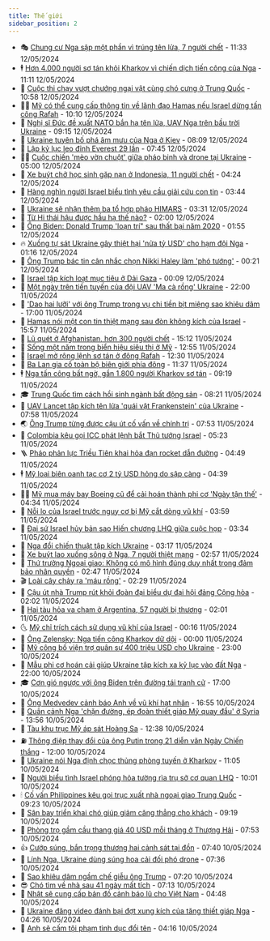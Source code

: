 ```yaml
---
title: Thế giới
sidebar_position: 2
---
```


<!-- vnexpress-the-gioi:START -->
- 🎭 [Chung cư Nga sập một phần vì trúng tên lửa, 7 người chết](https://vnexpress.net/chung-cu-nga-sap-mot-phan-vi-trung-ten-lua-7-nguoi-chet-4745155.html) - 11:33 12/05/2024
- 🕴 [Hơn 4.000 người sơ tán khỏi Kharkov vì chiến dịch tiến công của Nga](https://vnexpress.net/hon-4-000-nguoi-so-tan-khoi-kharkov-vi-chien-dich-tien-cong-cua-nga-4745159.html) - 11:11 12/05/2024
- 🤭 [Cuộc thi chạy vượt chướng ngại vật cùng chó cưng ở Trung Quốc](https://vnexpress.net/cuoc-thi-chay-vuot-chuong-ngai-vat-cung-cho-cung-o-trung-quoc-4744903.html) - 10:58 12/05/2024
- 🧑‍💻 [Mỹ có thể cung cấp thông tin về lãnh đạo Hamas nếu Israel dừng tấn công Rafah](https://vnexpress.net/my-co-the-cung-cap-thong-tin-ve-lanh-dao-hamas-neu-israel-dung-tan-cong-rafah-4745141.html) - 10:10 12/05/2024
- 🦏 [Nghị sĩ Đức đề xuất NATO bắn hạ tên lửa, UAV Nga trên bầu trời Ukraine](https://vnexpress.net/nghi-si-duc-de-xuat-nato-ban-ha-ten-lua-uav-nga-tren-bau-troi-ukraine-4745115.html) - 09:15 12/05/2024
- 🦒 [Ukraine tuyên bố phá âm mưu của Nga ở Kiev](https://vnexpress.net/ukraine-tuyen-bo-pha-am-muu-cua-nga-o-kiev-4745103.html) - 08:09 12/05/2024
- 🌈 [Lập kỷ lục leo đỉnh Everest 29 lần](https://vnexpress.net/lap-ky-luc-leo-dinh-everest-29-lan-4745101.html) - 07:45 12/05/2024
- 🧑‍🏫 [Cuộc chiến &#39;mèo vờn chuột&#39; giữa pháo binh và drone tại Ukraine](https://vnexpress.net/cuoc-chien-meo-von-chuot-giua-phao-binh-va-drone-tai-ukraine-4744518.html) - 05:00 12/05/2024
- 🐲 [Xe buýt chở học sinh gặp nạn ở Indonesia, 11 người chết](https://vnexpress.net/xe-buyt-cho-hoc-sinh-gap-nan-o-indonesia-11-nguoi-chet-4745048.html) - 04:24 12/05/2024
- 🦒 [Hàng nghìn người Israel biểu tình yêu cầu giải cứu con tin](https://vnexpress.net/hang-nghin-nguoi-israel-bieu-tinh-yeu-cau-giai-cuu-con-tin-4745044.html) - 03:44 12/05/2024
- 🐻 [Ukraine sẽ nhận thêm ba tổ hợp pháo HIMARS](https://vnexpress.net/ukraine-se-nhan-them-ba-to-hop-phao-himars-4745035.html) - 03:31 12/05/2024
- 🚀 [Từ Hi thái hậu được hầu hạ thế nào?](https://vnexpress.net/tu-hi-thai-hau-duoc-hau-ha-the-nao-4743243.html) - 02:00 12/05/2024
- 🥰 [Ông Biden: Donald Trump &#39;loạn trí&quot; sau thất bại năm 2020](https://vnexpress.net/ong-biden-donald-trump-loan-tri-sau-that-bai-nam-2020-4745007.html) - 01:55 12/05/2024
- 🔥 [Xuồng tự sát Ukraine gây thiệt hại &#39;nửa tỷ USD&#39; cho hạm đội Nga](https://vnexpress.net/xuong-tu-sat-ukraine-gay-thiet-hai-nua-ty-usd-cho-ham-doi-nga-4745001.html) - 01:16 12/05/2024
- 🥳 [Ông Trump bác tin cân nhắc chọn Nikki Haley làm &#39;phó tướng&#39;](https://vnexpress.net/ong-trump-bac-tin-can-nhac-chon-nikki-haley-lam-pho-tuong-4744998.html) - 00:21 12/05/2024
- 💼 [Israel tập kích loạt mục tiêu ở Dải Gaza](https://vnexpress.net/israel-tap-kich-loat-muc-tieu-o-dai-gaza-4744996.html) - 00:09 12/05/2024
- 🤡 [Một ngày trên tiền tuyến của đội UAV &#39;Ma cà rồng&#39; Ukraine](https://vnexpress.net/mot-ngay-tren-tien-tuyen-cua-doi-uav-ma-ca-rong-ukraine-4744729.html) - 22:00 11/05/2024
- 🌁 [&#39;Dao hai lưỡi&#39; với ông Trump trong vụ chi tiền bịt miệng sao khiêu dâm](https://vnexpress.net/dao-hai-luoi-voi-ong-trump-trong-vu-chi-tien-bit-mieng-sao-khieu-dam-4743797.html) - 17:00 11/05/2024
- 🤩 [Hamas nói một con tin thiệt mạng sau đòn không kích của Israel](https://vnexpress.net/hamas-noi-mot-con-tin-thiet-mang-sau-don-khong-kich-cua-israel-4744975.html) - 15:57 11/05/2024
- 🎉 [Lũ quét ở Afghanistan, hơn 300 người chết](https://vnexpress.net/lu-quet-o-afghanistan-hon-300-nguoi-chet-4744977.html) - 15:12 11/05/2024
- 🎉 [Sống một năm trong biển hiệu siêu thị ở Mỹ](https://vnexpress.net/song-mot-nam-trong-bien-hieu-sieu-thi-o-my-4744925.html) - 12:55 11/05/2024
- 🌁 [Israel mở rộng lệnh sơ tán ở đông Rafah](https://vnexpress.net/israel-mo-rong-lenh-so-tan-o-dong-rafah-4744953.html) - 12:30 11/05/2024
- 🌊 [Ba Lan gia cố toàn bộ biên giới phía đông](https://vnexpress.net/ba-lan-gia-co-toan-bo-bien-gioi-phia-dong-4744944.html) - 11:37 11/05/2024
- 🕴 [Nga tấn công bất ngờ, gần 1.800 người Kharkov sơ tán](https://vnexpress.net/nga-tan-cong-bat-ngo-gan-1-800-nguoi-kharkov-so-tan-4744912.html) - 09:19 11/05/2024
- 🎓 [Trung Quốc tìm cách hồi sinh ngành bất động sản](https://vnexpress.net/trung-quoc-tim-cach-hoi-sinh-nganh-bat-dong-san-4744889.html) - 08:21 11/05/2024
- 🦩 [UAV Lancet tập kích tên lửa &#39;quái vật Frankenstein&#39; của Ukraine](https://vnexpress.net/uav-lancet-tap-kich-ten-lua-quai-vat-frankenstein-cua-ukraine-4744849.html) - 07:58 11/05/2024
- 🌏 [Ông Trump từng được cậu út cố vấn về chính trị](https://vnexpress.net/ong-trump-tung-duoc-cau-ut-co-van-ve-chinh-tri-4744886.html) - 07:53 11/05/2024
- 🌋 [Colombia kêu gọi ICC phát lệnh bắt Thủ tướng Israel](https://vnexpress.net/colombia-keu-goi-icc-phat-lenh-bat-thu-tuong-israel-4744844.html) - 05:23 11/05/2024
- 🪜 [Pháo phản lực Triều Tiên khai hỏa đạn rocket dẫn đường](https://vnexpress.net/phao-phan-luc-trieu-tien-khai-hoa-dan-rocket-dan-duong-4744835.html) - 04:49 11/05/2024
- 🕴 [Mỹ loại biên oanh tạc cơ 2 tỷ USD hỏng do sập càng](https://vnexpress.net/my-loai-bien-oanh-tac-co-2-ty-usd-hong-do-sap-cang-4744716.html) - 04:39 11/05/2024
- 🧑‍🏫 [Mỹ mua máy bay Boeing cũ để cải hoán thành phi cơ &#39;Ngày tận thế&#39;](https://vnexpress.net/my-mua-may-bay-boeing-cu-de-cai-hoan-thanh-phi-co-ngay-tan-the-4744816.html) - 04:34 11/05/2024
- 🌮 [Nỗi lo của Israel trước nguy cơ bị Mỹ cắt dòng vũ khí](https://vnexpress.net/noi-lo-cua-israel-truoc-nguy-co-bi-my-cat-dong-vu-khi-4744235.html) - 03:59 11/05/2024
- 🚦 [Đại sứ Israel hủy bản sao Hiến chương LHQ giữa cuộc họp](https://vnexpress.net/dai-su-israel-huy-ban-sao-hien-chuong-lhq-giua-cuoc-hop-4744773.html) - 03:34 11/05/2024
- 💫 [Nga đổi chiến thuật tập kích Ukraine](https://vnexpress.net/nga-doi-chien-thuat-tap-kich-ukraine-4744770.html) - 03:17 11/05/2024
- 🤡 [Xe buýt lao xuống sông ở Nga, 7 người thiệt mạng](https://vnexpress.net/xe-buyt-lao-xuong-song-o-nga-7-nguoi-thiet-mang-4744762.html) - 02:57 11/05/2024
- 🦣 [Thứ trưởng Ngoại giao: Không có mô hình đúng duy nhất trong đảm bảo nhân quyền](https://vnexpress.net/thu-truong-ngoai-giao-khong-co-mo-hinh-dung-duy-nhat-trong-dam-bao-nhan-quyen-4744769.html) - 02:47 11/05/2024
- 🎬 [Loài cây chảy ra &#39;máu rồng&#39;](https://vnexpress.net/loai-cay-chay-ra-mau-rong-4743976.html) - 02:29 11/05/2024
- 🎉 [Cậu út nhà Trump rút khỏi đoàn đại biểu dự đại hội đảng Cộng hòa](https://vnexpress.net/cau-ut-nha-trump-rut-khoi-doan-dai-bieu-du-dai-hoi-dang-cong-hoa-4744741.html) - 02:02 11/05/2024
- 🎡 [Hai tàu hỏa va chạm ở Argentina, 57 người bị thương](https://vnexpress.net/hai-tau-hoa-va-cham-o-argentina-57-nguoi-bi-thuong-4744731.html) - 02:01 11/05/2024
- 🌜 [Mỹ chỉ trích cách sử dụng vũ khí của Israel](https://vnexpress.net/my-chi-trich-cach-su-dung-vu-khi-cua-israel-4744714.html) - 00:16 11/05/2024
- 🎡 [Ông Zelensky: Nga tiến công Kharkov dữ dội](https://vnexpress.net/ong-zelensky-nga-tien-cong-kharkov-du-doi-4744717.html) - 00:00 11/05/2024
- 🤗 [Mỹ công bố viện trợ quân sự 400 triệu USD cho Ukraine](https://vnexpress.net/my-cong-bo-vien-tro-quan-su-400-trieu-usd-cho-ukraine-4744703.html) - 23:00 10/05/2024
- 🦩 [Mẫu phi cơ hoán cải giúp Ukraine tập kích xa kỷ lục vào đất Nga](https://vnexpress.net/mau-phi-co-hoan-cai-giup-ukraine-tap-kich-xa-ky-luc-vao-dat-nga-4744337.html) - 22:00 10/05/2024
- 🎓 [Cơn gió ngược với ông Biden trên đường tái tranh cử](https://vnexpress.net/con-gio-nguoc-voi-ong-biden-tren-duong-tai-tranh-cu-4744499.html) - 17:00 10/05/2024
- 🌁 [Ông Medvedev cảnh báo Anh về vũ khí hạt nhân](https://vnexpress.net/ong-medvedev-canh-bao-anh-ve-vu-khi-hat-nhan-4744694.html) - 16:55 10/05/2024
- 🤩 [Quân cảnh Nga &#39;chặn đường, ép đoàn thiết giáp Mỹ quay đầu&#39; ở Syria](https://vnexpress.net/quan-canh-nga-chan-duong-ep-doan-thiet-giap-my-quay-dau-o-syria-4744662.html) - 13:56 10/05/2024
- 👹 [Tàu khu trục Mỹ áp sát Hoàng Sa](https://vnexpress.net/tau-khu-truc-my-ap-sat-hoang-sa-4744644.html) - 12:38 10/05/2024
- ⛽️ [Thông điệp thay đổi của ông Putin trong 21 diễn văn Ngày Chiến thắng](https://vnexpress.net/thong-diep-thay-doi-cua-ong-putin-trong-21-dien-van-ngay-chien-thang-4744239.html) - 12:00 10/05/2024
- 🚀 [Ukraine nói Nga định chọc thủng phòng tuyến ở Kharkov](https://vnexpress.net/ukraine-noi-nga-dinh-choc-thung-phong-tuyen-o-kharkov-4744620.html) - 11:05 10/05/2024
- 🎡 [Người biểu tình Israel phóng hỏa tường rìa trụ sở cơ quan LHQ](https://vnexpress.net/nguoi-bieu-tinh-israel-phong-hoa-tuong-ria-tru-so-co-quan-lhq-4744539.html) - 10:01 10/05/2024
- 🕯 [Cố vấn Philippines kêu gọi trục xuất nhà ngoại giao Trung Quốc](https://vnexpress.net/co-van-philippines-keu-goi-truc-xuat-nha-ngoai-giao-trung-quoc-4744525.html) - 09:23 10/05/2024
- 🐻 [Sân bay triển khai chó giúp giảm căng thẳng cho khách](https://vnexpress.net/san-bay-trien-khai-cho-giup-giam-cang-thang-cho-khach-4744411.html) - 09:19 10/05/2024
- 🚦 [Phòng trọ gầm cầu thang giá 40 USD mỗi tháng ở Thượng Hải](https://vnexpress.net/phong-tro-gam-cau-thang-gia-40-usd-moi-thang-o-thuong-hai-4744387.html) - 07:53 10/05/2024
- 👍 [Cướp súng, bắn trọng thương hai cảnh sát tại đồn](https://vnexpress.net/cuop-sung-ban-trong-thuong-hai-canh-sat-tai-don-4744472.html) - 07:40 10/05/2024
- 🚀 [Lính Nga, Ukraine dùng súng hoa cải đối phó drone](https://vnexpress.net/linh-nga-ukraine-dung-sung-hoa-cai-doi-pho-drone-4744476.html) - 07:36 10/05/2024
- 🌮 [Sao khiêu dâm ngầm chế giễu ông Trump](https://vnexpress.net/sao-khieu-dam-ngam-che-gieu-ong-trump-4744439.html) - 07:20 10/05/2024
- 😎 [Chó tìm về nhà sau 41 ngày mất tích](https://vnexpress.net/cho-tim-ve-nha-sau-41-ngay-mat-tich-4744414.html) - 07:13 10/05/2024
- 🐲 [Nhật sẽ cung cấp bản đồ cảnh báo lũ cho Việt Nam](https://vnexpress.net/nhat-se-cung-cap-ban-do-canh-bao-lu-cho-viet-nam-4744358.html) - 04:48 10/05/2024
- 💫 [Ukraine đăng video đánh bại đợt xung kích của tăng thiết giáp Nga](https://vnexpress.net/ukraine-dang-video-danh-bai-dot-xung-kich-cua-tang-thiet-giap-nga-4744240.html) - 04:26 10/05/2024
- 👀 [Anh sẽ cấm tội phạm tình dục đổi tên](https://vnexpress.net/anh-se-cam-toi-pham-tinh-duc-doi-ten-4744341.html) - 04:16 10/05/2024<!-- vnexpress-the-gioi:END -->